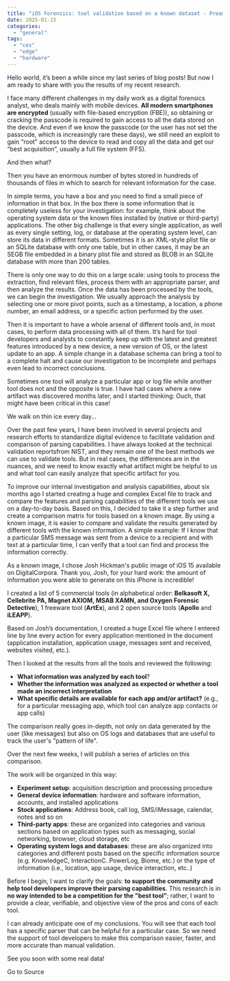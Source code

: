 ```yaml
---
title: "iOS Forensics: tool validation based on a known dataset - Preamble"
date: 2025-01-15
categories: 
  - "general"
tags: 
  - "ces"
  - "edge"
  - "hardware"
---
```


Hello world, it’s been a while since my last series of blog posts! But now I am ready to share with you the results of my recent research.

I face many different challenges in my daily work as a digital forensics analyst, who deals mainly with mobile devices. **All modern smartphones are encrypted** (usually with file-based encryption (FBE)), so obtaining or cracking the passcode is required to gain access to all the data stored on the device. And even if we know the passcode (or the user has not set the passcode, which is increasingly rare these days), we still need an exploit to gain “root” access to the device to read and copy all the data and get our “best acquisition”, usually a full file system (FFS).

And then what? 

Then you have an enormous number of bytes stored in hundreds of thousands of files in which to search for relevant information for the case.

In simple terms, you have a box and you need to find a small piece of information in that box. In the box there is some information that is completely useless for your investigation: for example, think about the operating system data or the known files installed by (native or third-party) applications. The other big challenge is that every single application, as well as every single setting, log, or database at the operating system level, can store its data in different formats. Sometimes it is an XML-style plist file or an SQLite database with only one table, but in other cases, it may be an SEGB file embedded in a binary plist file and stored as BLOB in an SQLite database with more than 200 tables.

There is only one way to do this on a large scale: using tools to process the extraction, find relevant files, process them with an appropriate parser, and then analyze the results. Once the data has been processed by the tools, we can begin the investigation. We usually approach the analysis by selecting one or more pivot points, such as a timestamp, a location, a phone number, an email address, or a specific action performed by the user.

Then it is important to have a whole arsenal of different tools and, in most cases, to perform data processing with all of them. It’s hard for tool developers and analysts to constantly keep up with the latest and greatest features introduced by a new device, a new version of OS, or the latest update to an app. A simple change in a database schema can bring a tool to a complete halt and cause our investigation to be incomplete and perhaps even lead to incorrect conclusions.

Sometimes one tool will analyze a particular app or log file while another tool does not and the opposite is true. I have had cases where a new artifact was discovered months later, and I started thinking: Ouch, that might have been critical in this case!

We walk on thin ice every day...

Over the past few years, I have been involved in several projects and research efforts to standardize digital evidence to facilitate validation and comparison of parsing capabilities. I have always looked at the technical validation reportsfrom NIST, and they remain one of the best methods we can use to validate tools. But in real cases, the differences are in the nuances, and we need to know exactly what artifact might be helpful to us and what tool can easily analyze that specific artifact for you.

To improve our internal investigation and analysis capabilities, about six months ago I started creating a huge and complex Excel file to track and compare the features and parsing capabilities of the different tools we use on a day-to-day basis. Based on this, I decided to take it a step further and create a comparison matrix for tools based on a known image. By using a known image, it is easier to compare and validate the results generated by different tools with the known information. A simple example: If I know that a particular SMS message was sent from a device to a recipient and with text at a particular time, I can verify that a tool can find and process the information correctly.

As a known image, I chose Josh Hickman's public image of iOS 15 available on DigitalCorpora. Thank you, Josh, for your hard work: the amount of information you were able to generate on this iPhone is incredible!

I created a list of 5 commercial tools (in alphabetical order: **Belkasoft X, Cellebrite PA, Magnet AXIOM, MSAB XAMN, and Oxygen Forensic Detective**), 1 freeware tool (**ArtEx**), and 2 open source tools (**Apollo** and **iLEAPP**).

Based on Josh’s documentation, I created a huge Excel file where I entered line by line every action for every application mentioned in the document (application installation, application usage, messages sent and received, websites visited, etc.).

Then I looked at the results from all the tools and reviewed the following:

- **What information was analyzed by each tool**?
- **Whether the information was analyzed as expected or whether a tool made an incorrect interpretation**
- **What specific details are available for each app and/or artifact?** (e.g., for a particular messaging app, which tool can analyze app contacts or app calls)

The comparison really goes in-depth, not only on data generated by the user (like messages) but also on OS logs and databases that are useful to track the user's "pattern of life".

Over the next few weeks, I will publish a series of articles on this comparison. 

The work will be organized in this way:

- **Experiment setup**: acquisition description and processing procedure
- **General device information**: hardware and software information, accounts, and installed applications
- **Stock applications**: Address book, call log, SMS/iMessage, calendar, notes and so on
- **Third-party apps**: these are organized into categories and various sections based on application types such as messaging, social networking, browser, cloud storage, etc
- **Operating system logs and databases**: these are also organized into categories and different posts based on the specific information source (e.g. KnowledgeC, InteractionC. PowerLog, Biome, etc.) or the type of information (i.e., location, app usage, device interaction, etc..)

Before I begin, I want to clarify the goals: **to support the community and help tool developers improve their parsing capabilities**. This research is in **no way intended to be a competition for the "best tool”**; rather, I want to provide a clear, verifiable, and objective view of the pros and cons of each tool.

I can already anticipate one of my conclusions. You will see that each tool has a specific parser that can be helpful for a particular case. So we need the support of tool developers to make this comparison easier, faster, and more accurate than manual validation.

See you soon with some real data!

  

Go to Source

